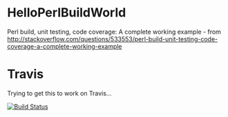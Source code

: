 # HelloPerlBuildWorld
Perl build, unit testing, code coverage: A complete working example - from http://stackoverflow.com/questions/533553/perl-build-unit-testing-code-coverage-a-complete-working-example

# Travis
Trying to get this to work on Travis...

[![Build Status](https://travis-ci.org/davemenninger/HelloPerlBuildWorld.svg)](https://travis-ci.org/davemenninger/HelloPerlBuildWorld)

